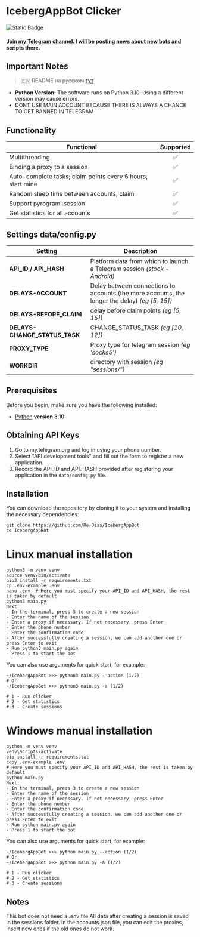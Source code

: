 # IcebergAppBot Clicker

[![Static Badge](https://img.shields.io/badge/Telegram-Bot%20Link-Link?style=for-the-badge&logo=Telegram&logoColor=white&logoSize=auto&color=blue)](https://t.me/IcebergAppBot?start=referral_896333795)
#### Join my [Telegram channel](https://t.me/scriptron). I will be posting news about new bots and scripts there.
## Important Notes

> 🇪🇳 README на русском [тут](README-RU.md)

- **Python Version:** The software runs on Python 3.10. Using a different version may cause errors.
- DONT USE MAIN ACCOUNT BECAUSE THERE IS ALWAYS A CHANCE TO GET BANNED IN TELEGRAM


## Functionality
| Functional                                                     | Supported |
|----------------------------------------------------------------|:---------:|
| Multithreading                                                 |     ✅     |
| Binding a proxy to a session                                   |     ✅     |
| Auto-complete tasks; claim points every 6 hours, start mine    |     ✅     |
| Random sleep time between accounts, claim                      |     ✅     |
| Support pyrogram .session                                      |     ✅     |
| Get statistics for all accounts                                |     ✅     |

## Settings data/config.py
| Setting                      | Description                                                                                    |
|------------------------------|------------------------------------------------------------------------------------------------|
| **API_ID / API_HASH**        | Platform data from which to launch a Telegram session _(stock - Android)_                      |
| **DELAYS-ACCOUNT**           | Delay between connections to accounts (the more accounts, the longer the delay) _(eg [5, 15])_ |
| **DELAYS-BEFORE_CLAIM**      | delay before claim points _(eg [5, 15])_                                                       |
| **DELAYS-CHANGE_STATUS_TASK**| CHANGE_STATUS_TASK _(eg [10, 12])_                                                             |
| **PROXY_TYPE**               | Proxy type for telegram session _(eg 'socks5')_                                                |
| **WORKDIR**                  | directory with session _(eg "sessions/")_                                                      |

## Prerequisites
Before you begin, make sure you have the following installed:
- [Python](https://www.python.org/downloads/) **version 3.10**

## Obtaining API Keys
1. Go to my.telegram.org and log in using your phone number.
2. Select "API development tools" and fill out the form to register a new application.
3. Record the API_ID and API_HASH provided after registering your application in the `data/config.py` file.

## Installation
You can download the repository by cloning it to your system and installing the necessary dependencies:
```shell
git clone https://github.com/Re-Diss/IcebergAppBot
cd IcebergAppBot
```


# Linux manual installation
```shell
python3 -m venv venv
source venv/bin/activate
pip3 install -r requirements.txt
cp .env-example .env
nano .env  # Here you must specify your API_ID and API_HASH, the rest is taken by default
python3 main.py
Next:
- In the terminal, press 3 to create a new session
- Enter the name of the session
- Enter a proxy if necessary. If not necessary, press Enter
- Enter the phone number
- Enter the confirmation code
- After successfully creating a session, we can add another one or press Enter to exit
- Run python3 main.py again
- Press 1 to start the bot
```

You can also use arguments for quick start, for example:
```shell
~/IcebergAppBot >>> python3 main.py --action (1/2)
# Or
~/IcebergAppBot >>> python3 main.py -a (1/2)

# 1 - Run clicker
# 2 - Get statistics
# 3 - Create sessions
```

# Windows manual installation
```shell
python -m venv venv
venv\Scripts\activate
pip install -r requirements.txt
copy .env-example .env
# Here you must specify your API_ID and API_HASH, the rest is taken by default
python main.py
Next:
- In the terminal, press 3 to create a new session
- Enter the name of the session
- Enter a proxy if necessary. If not necessary, press Enter
- Enter the phone number
- Enter the confirmation code
- After successfully creating a session, we can add another one or press Enter to exit
- Run python main.py again
- Press 1 to start the bot
```

You can also use arguments for quick start, for example:
```shell
~/IcebergAppBot >>> python main.py --action (1/2)
# Or
~/IcebergAppBot >>> python main.py -a (1/2)

# 1 - Run clicker
# 2 - Get statistics
# 3 - Create sessions
```

## Notes
This bot does not need a .env file
All data after creating a session is saved in the sessions folder. In the accounts.json file, you can edit the proxies, insert new ones if the old ones do not work.
